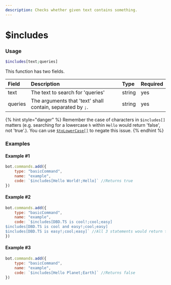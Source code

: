 ```yaml
---
description: Checks whether given text contains something.
---
```

# $includes
### Usage
```php
$includes[text;queries]
```
This function has two fields.

| Field | Description | Type | Required |
| :--- | :--- | :--- | :--- |
| text | The text to search for 'queries' | string | yes |
| queries | The arguments that 'text' shall contain, separated by `;`. | string | yes

{% hint style="danger" %} Remember the case of characters in `$includes[]` matters (e.g. searching for a lowercase `h` within `Hello` would return 'false', not 'true'.). You can use [`$toLowerCase[]`](./tolowercase.md) to negate this issue. {% endhint %}

### Examples
#### Example #1
```javascript
bot.commands.add({
    type: "basicCommand",
    name: "example",
    code: `$includes[Hello World!;Hello]` //Returns true
})
```
#### Example #2
```javascript
bot.commands.add({
    type: "basicCommand",
    name: "example",
    code: `$includes[DBD.TS is cool!;cool;easy]
$includes[DBD.TS is cool and easy!;cool;easy]
$includes[DBD.TS is easy!;cool;easy]` //All 3 statements would return true
})
```
#### Example #3
```javascript
bot.commands.add({
    type: "basicCommand",
    name: "example",
    code: `$includes[Hello Planet;Earth]` //Returns false
})
```
